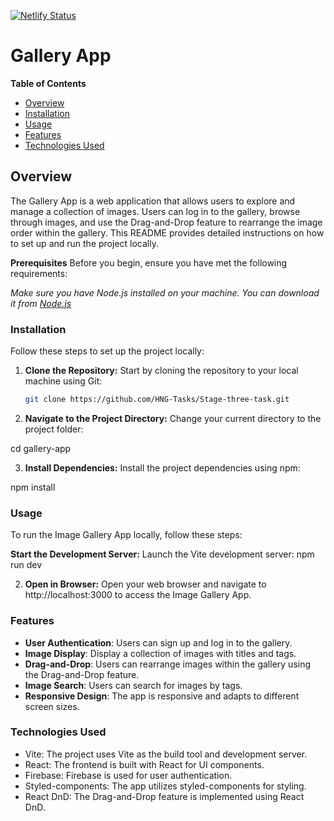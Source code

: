 [![Netlify Status](https://api.netlify.com/api/v1/badges/d309ca86-e414-45b0-815b-3e6ca4dbe17e/deploy-status)](https://app.netlify.com/sites/hng-gallery-app-task/deploys)

# Gallery App
**Table of Contents**
- [Overview](#overview)
- [Installation](#installation)
- [Usage](#usage)
- [Features](#features)
- [Technologies Used](#technologies-used)

## Overview
The Gallery App is a web application that allows users to explore and manage a collection of images. Users can log in to the gallery, browse through images, and use the Drag-and-Drop feature to rearrange the image order within the gallery. This README provides detailed instructions on how to set up and run the project locally.

**Prerequisites**
Before you begin, ensure you have met the following requirements:

*Make sure you have Node.js installed on your machine. You can download it from [Node.js](nodejs.org.)*

### Installation
Follow these steps to set up the project locally:

1. **Clone the Repository:** Start by cloning the repository to your local machine using Git:

    ```bash
    git clone https://github.com/HNG-Tasks/Stage-three-task.git

2. **Navigate to the Project Directory:** Change your current directory to the project folder:

cd gallery-app

3. **Install Dependencies:** Install the project dependencies using npm:

npm install

### Usage
To run the Image Gallery App locally, follow these steps:

**Start the Development Server:** Launch the Vite development server:
npm run dev

2. **Open in Browser:** Open your web browser and navigate to http://localhost:3000 to access the Image Gallery App.

### Features
- **User Authentication**: Users can sign up and log in to the gallery.
- **Image Display**: Display a collection of images with titles and tags.
- **Drag-and-Drop**: Users can rearrange images within the gallery using the Drag-and-Drop feature.
- **Image Search**: Users can search for images by tags.
- **Responsive Design**: The app is responsive and adapts to different screen sizes.

### Technologies Used
- Vite: The project uses Vite as the build tool and development server.
- React: The frontend is built with React for UI components.
- Firebase: Firebase is used for user authentication.
- Styled-components: The app utilizes styled-components for styling.
- React DnD: The Drag-and-Drop feature is implemented using React DnD.